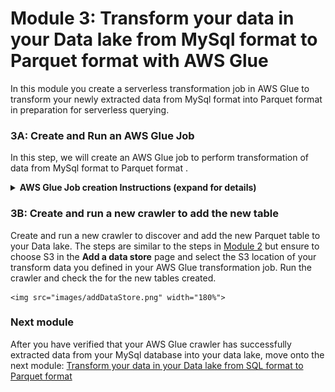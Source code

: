 # Module 3: Transform your data in your Data lake from MySql format to Parquet format with AWS Glue

In this module you create a serverless transformation job in AWS Glue to transform your newly extracted data from MySql format into Parquet format in preparation for serverless querying.


### 3A: Create and Run an AWS Glue Job 

In this step, we will create an AWS Glue job to perform transformation of data from MySql format to Parquet format .

<details>
<summary><strong>AWS Glue Job creation Instructions (expand for details)</strong></summary><p>

1. Go to [Amazon S3](https://s3.console.aws.amazon.com/s3/home?region=us-east-1) on the console and create a new bucket. Give it any name you like.

1. Go to [AWS Glue](https://console.aws.amazon.com/glue/home?region=us-east-1) on the console.

1. On the left pane, under the ETL section, select **Jobs** then Click **Add Job** .

1. Enter a ```DB-to-DL-transform``` as **Job name** .

1. Select the an exisitng IAM role or Create a new one which has permission to your Amazon S3 sources, targets, temporary directory, scripts, and any libraries used by the job.

1. On the **This job runs** section, select **A proposed script generated by AWS Glue**

1. FOr **ETL language**, select ***Python***

1. You can choose to leave the remaining configurations on their default settings and click **Next**.

1. On the **Choose a data source** page, select the table extracted by your AWS Glue Crawler. Ensure that the classification is stated as ```mysql``` and click **Next**

1. On the **Choose a data target** page, select **Create tables in your data target** option

1. Under **Data store**, select **Amazon S3**. Under **Format**, select **Parquet**, Under **Target path**, select the S3 bucket you created in step 1 then click **Next**.

1.On the **Map the source columns to target columns** page, click **Next** and click **Save job and edit script** on the job Review section. 

1. The code and diagram for the job will be dispayed now as shown below

	<img src="images/transformJob.png" width="180%">

1. Click **Run job** and on the pop up menu, also click **Run job**. The job will begin running and it should take a few minutes to complete.

1. To check the status of the job, go the AWS Glue console and click **Jobs** select the job from the job list by checking the checkbox next to the job. A window with several tabs will appear beneath the job list. Select the **History** which will show you the **Run status** of the job. If the job is successful, the run status will be displayed as ```Succeeded``` . 
	
	See below for a sample screenshot
	
	<img src="images/jobStatus.png" width="180%">





 



</p></details>


### 3B: Create and run a new crawler to add the new table

Create and run a new crawler to discover and add the new Parquet table to your Data lake. The steps are similar to the steps in [Module 2](..2/) but ensure to choose S3 in the **Add a data store** page and select the S3 location of your transform data you defined in your AWS Glue transformation job. Run the crawler and check the for the new tables created.

	<img src="images/addDataStore.png" width="180%">
 


 

### Next module


After you have verified that your AWS Glue crawler has successfully extracted data from your MySql database into your data lake, move onto the next module: [Transform your data in your Data lake from SQL format to Parquet format](..3_TransformDataWithGlue)


